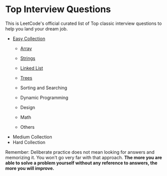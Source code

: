 # Top Interview Questions

This is LeetCode's official curated list of Top classic interview questions to help you land your dream job.

* [Easy Collection](https://github.com/liying8040/leetcode/tree/master/Easy%20Collection)
  * [Array](https://github.com/liying8040/leetcode/blob/master/Easy%20Collection/array.md)

  * [Strings](https://github.com/liying8040/leetcode/blob/master/Easy%20Collection/strings.md)

  * [Linked List](https://github.com/liying8040/leetcode/blob/master/Easy%20Collection/linked%20list.md)

  * [Trees](https://github.com/liying8040/leetcode/blob/master/Easy%20Collection/trees.md)

  * Sorting and Searching

  * Dynamic Programming

  * Design

  * Math

  * Others
* Medium Collection
* Hard Collection

Remember: Deliberate practice does not mean looking for answers and memorizing it. You won't go very far with that approach. **The more you are able to solve a problem yourself without any reference to answers, the more you will improve.**
